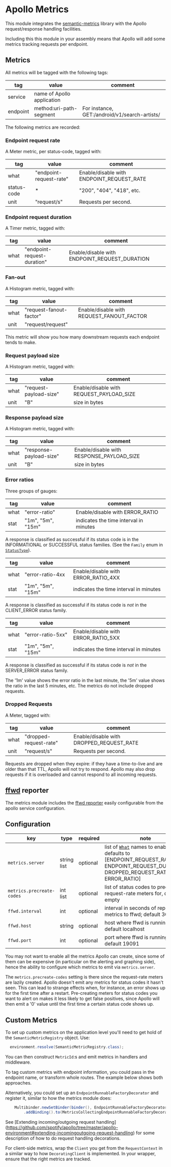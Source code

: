 # Apollo Metrics

This module integrates the [semantic-metrics](https://github.com/spotify/semantic-metrics) library
with the Apollo request/response handling facilities.

Including this this module in your assembly means that Apollo will add some metrics tracking
requests per endpoint.

## Metrics

All metrics will be tagged with the following tags:

| tag         | value                      | comment                                              |
|-------------|----------------------------|------------------------------------------------------|
| service     | name of Apollo application |                                                      |
| endpoint    | method:uri-path-segment    | For instance, GET:/android/v1/search-artists/<query> |

The following metrics are recorded:

### Endpoint request rate

A Meter metric, per status-code, tagged with:

| tag         | value                      | comment                                              |
|-------------|----------------------------|------------------------------------------------------|
| what        | "endpoint-request-rate"    | Enable/disable with ENDPOINT_REQUEST_RATE            |
| status-code | *                          | "200", "404", "418", etc.                            |
| unit        | "request/s"                | Requests per second.                                 |

### Endpoint request duration

A Timer metric, tagged with:

| tag         | value                      | comment                                              |
|-------------|----------------------------|------------------------------------------------------|
| what        | "endpoint-request-duration"|  Enable/disable with ENDPOINT_REQUEST_DURATION       |

### Fan-out

A Histogram metric, tagged with:

| tag         | value                      | comment                                              |
|-------------|----------------------------|------------------------------------------------------|
| what        | "request-fanout-factor"    | Enable/disable with REQUEST_FANOUT_FACTOR            |
| unit        | "request/request"          |                                                      |

This metric will show you how many downstream requests each endpoint tends to make.

### Request payload size

A Histogram metric, tagged with:

| tag         | value                      | comment                                              |
|-------------|----------------------------|------------------------------------------------------|
| what        | "request-payload-size"     | Enable/disable with REQUEST_PAYLOAD_SIZE             |
| unit        | "B"                        | size in bytes                                        |

### Response payload size

A Histogram metric, tagged with:

| tag         | value                      | comment                                              |
|-------------|----------------------------|------------------------------------------------------|
| what        | "response-payload-size"    | Enable/disable with RESPONSE_PAYLOAD_SIZE            |
| unit        | "B"                        | size in bytes                                        |

### Error ratios

Three groups of gauges:

| tag         | value                      | comment                                              |
|-------------|----------------------------|------------------------------------------------------|
| what        | "error-ratio"              | Enable/disable with ERROR_RATIO                      |
| stat        | "1m", "5m", "15m"          | indicates the time interval in minutes               |

A response is classified as successful if its status code is in the INFORMATIONAL or SUCCESSFUL
status families. (See the `Family` enum in
[`StatusType`](../../apollo-api/src/main/java/com/spotify/apollo/StatusType.java)).

| tag         | value                      | comment                                              |
|-------------|----------------------------|------------------------------------------------------|
| what        | "error-ratio-4xx           | Enable/disable with ERROR_RATIO_4XX                  |
| stat        | "1m", "5m", "15m"          | indicates the time interval in minutes               |

A response is classified as successful if its status code is _not_ in the CLIENT_ERROR
status family.

| tag         | value                      | comment                                              |
|-------------|----------------------------|------------------------------------------------------|
| what        | "error-ratio-5xx"          | Enable/disable with ERROR_RATIO_5XX                  |
| stat        | "1m", "5m", "15m"          | indicates the time interval in minutes               |

A response is classified as successful if its status code is _not_ in the SERVER_ERROR
status family.

The '1m' value shows the error ratio in the last minute, the '5m' value shows the ratio in
the last 5 minutes, etc. The metrics do not include dropped requests.

### Dropped Requests

A Meter, tagged with: 

| tag         | value                      | comment                                              |
|-------------|----------------------------|------------------------------------------------------|
| what        | "dropped-request-rate"     | Enable/disable with DROPPED_REQUEST_RATE             |
| unit        | "request/s"                | Requests per second.                                 |

Requests are dropped when they expire: if they have a time-to-live and are older than
that TTL, Apollo will not try to respond. Apollo may also drop requests if it is 
overloaded and cannot respond to all incoming requests.


## [ffwd](https://github.com/spotify/ffwd) reporter

The metrics module includes the [ffwd reporter](https://github.com/spotify/semantic-metrics#provided-plugins)
easily configurable from the apollo service configuration.

## Configuration

key | type | required | note
--- | ---- | -------- | ----
`metrics.server` | string list | optional | list of [`What`](src/main/java/com/spotify/apollo/metrics/semantic/What.java) names to enable; defaults to [ENDPOINT_REQUEST_RATE, ENDPOINT_REQUEST_DURATION, DROPPED_REQUEST_RATE, ERROR_RATIO]
`metrics.precreate-codes` | int list | optional | list of status codes to precreate request-rate meters for, default empty
`ffwd.interval` | int | optional | interval in seconds of reporting metrics to ffwd; default 30
`ffwd.host` | string | optional | host where ffwd is running; default localhost
`ffwd.port` | int | optional | port where ffwd is running; default 19091

You may not want to enable all the metrics Apollo can create, since some of them can be expensive 
(in particular on the alerting and graphing side), hence the ability to configure which
metrics to emit via `metrics.server`.

The `metrics.precreate-codes` setting is there since the request-rate meters
are lazily created. Apollo doesn't emit any metrics for status codes it hasn't
seen. This can lead to strange effects when, for instance, an error shows up
for the first time after a restart. Pre-creating meters for status codes you 
want to alert on makes it less likely to get false positives, since Apollo
will then emit a '0' value until the first time a certain status code shows up.

## Custom Metrics

To set up custom metrics on the application level you'll need to get hold of the
`SemanticMetricRegistry` object. Use:
```java
  environment.resolve(SemanticMetricRegistry.class);
```

You can then construct `MetricId`:s and emit metrics in handlers and middleware.

To tag custom metrics with endpoint information, you could pass in the endpoint name, or transform
whole routes. The example below shows both approaches.

Alternatively, you could set up an `EndpointRunnableFactoryDecorator` and register
it, similar to how the metrics module does:
```java
    Multibinder.newSetBinder(binder(), EndpointRunnableFactoryDecorator.class)
        .addBinding().to(MetricsCollectingEndpointRunnableFactoryDecorator.class);
```
See [Extending incoming/outgoing request handling]
(https://github.com/spotify/apollo/tree/master/apollo-environment#extending-incomingoutgoing-request-handling)
for some description of how to do request handling decorations.

For client-side metrics, wrap the ```Client``` you get from the ```RequestContext``` in a similar
way to how ```DecoratingClient``` is implemented. In your wrapper, ensure that the right metrics
are tracked.

